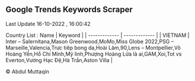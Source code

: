 

## Google Trends Keywords Scraper 
 
Last Update 16-10-2022 , 16:00:42

Country List :
 Name  | Keyword |
| ------------- | ------------- |
| VIETNAM | Inter – Salernitana,Mason Greenwood,MoMo,Miss Globe 2022,PSG – Marseille,Valencia,Trưc tiêp bong da,Hoài Lâm,90,Lens – Montpellier,Võ Hoàng Yến,Hồ Chí Minh,Mỹ linh,Phượng Hoàng Lửa là ai,GAM,Xoi,Tot vs Everton,Vương Hạc Đệ,Hà Trần,Aston Villa |



© Abdul Muttaqin 
